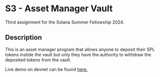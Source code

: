 # S3 - Asset Manager Vault

Third assignment for the Solana Summer Fellowship 2024.

## Description

This is an asset manager program that allows anyone to deposit their SPL tokens instide the vault but only they have the authority to withdraw the deposited tokens from the vault.

Live demo on devnet can be found [here.](https://explorer.solana.com/address/9S5bjM3yp8RczYd9CPJYXvG3LQ88v5gK6TeG2fraukEm?cluster=devnet)
